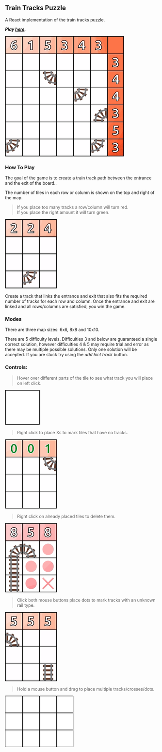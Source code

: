 <h2>Train Tracks Puzzle</h2>
<p>A React implementation of the train tracks puzzle.</p>
<p><b><em>Play <a href='https://morgan-sam.github.io/Train-Tracks-React/'>here</a>.</em></b></p>

![Alt text](/docs/win.gif)


<h3>How To Play</h3>
<p>The goal of the game is to create a train track path between the entrance and the exit of the board..</p>
<p>The number of tiles in each row or column is shown on the top and right of the map.</p>
<p>
  <blockquote>If you place too many tracks a row/column will turn red.<br>
  If you place the right amount it will turn green.</blockquote>
</p>

![Alt text](/docs/colors.gif)

<p>Create a track that links the entrance and exit that also fits the required number of tracks for each row and column. Once the entrance and exit are linked and all rows/columns are satisfied, you win the game.</p> 

<h3>Modes</h3>
<p>There are three map sizes: 6x6, 8x8 and 10x10.</p>
<p>There are 5 difficulty levels. Difficulties 3 and below are guaranteed a single correct solution, however difficulties 4 & 5 may require trial and error as there may be multiple possible solutions. Only one solution will be accepted. If you are stuck try using the <i>add hint track</i> button.</p>

<h3>Controls:</h3>

<p><blockquote>Hover over different parts of the tile to see what track you will place on left click.</blockquote></p>

![Alt text](/docs/hover.gif)

<p><blockquote>Right click to place Xs to mark tiles that have no tracks.</blockquote></p>

![Alt text](/docs/crosses.gif)

<p><blockquote>Right click on already placed tiles to delete them.</blockquote></p>

![Alt text](/docs/delete.gif)

<p><blockquote>Click both mouse buttons place dots to mark tracks with an unknown rail type.</blockquote></p>

![Alt text](/docs/dots.gif)

<p><blockquote>Hold a mouse button and drag to place multiple tracks/crosses/dots.</blockquote></p>

![Alt text](/docs/drag.gif)
